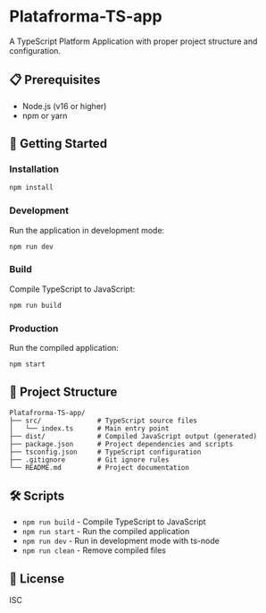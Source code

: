 # Platafrorma-TS-app

A TypeScript Platform Application with proper project structure and configuration.

## 📋 Prerequisites

- Node.js (v16 or higher)
- npm or yarn

## 🚀 Getting Started

### Installation

```bash
npm install
```

### Development

Run the application in development mode:

```bash
npm run dev
```

### Build

Compile TypeScript to JavaScript:

```bash
npm run build
```

### Production

Run the compiled application:

```bash
npm start
```

## 📁 Project Structure

```
Platafrorma-TS-app/
├── src/              # TypeScript source files
│   └── index.ts      # Main entry point
├── dist/             # Compiled JavaScript output (generated)
├── package.json      # Project dependencies and scripts
├── tsconfig.json     # TypeScript configuration
├── .gitignore        # Git ignore rules
└── README.md         # Project documentation
```

## 🛠️ Scripts

- `npm run build` - Compile TypeScript to JavaScript
- `npm run start` - Run the compiled application
- `npm run dev` - Run in development mode with ts-node
- `npm run clean` - Remove compiled files

## 📝 License

ISC
